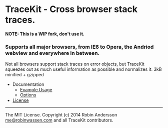 TraceKit - Cross browser stack traces.
=====================================

**NOTE: This is a WIP fork, don't use it.**

### Supports all major browsers, from IE6 to Opera, the Andriod webview and everywhere in between.

Not all browsers support stack traces on error objects, but TraceKit squeezes out as much useful information as possible and normalizes it. 3kB minified + gzipped

* Documentation
  * [Example Usage](https://github.com/robinwassen/TraceKit/wiki/Example-usage)
  * [Options](https://github.com/robinwassen/TraceKit/wiki/Options)
* [License](LICENSE.md) 

-----------------------------

The MIT License. Copyright (c) 2014 Robin Andersson <me@robinwassen.com> and all TraceKit contributors.
